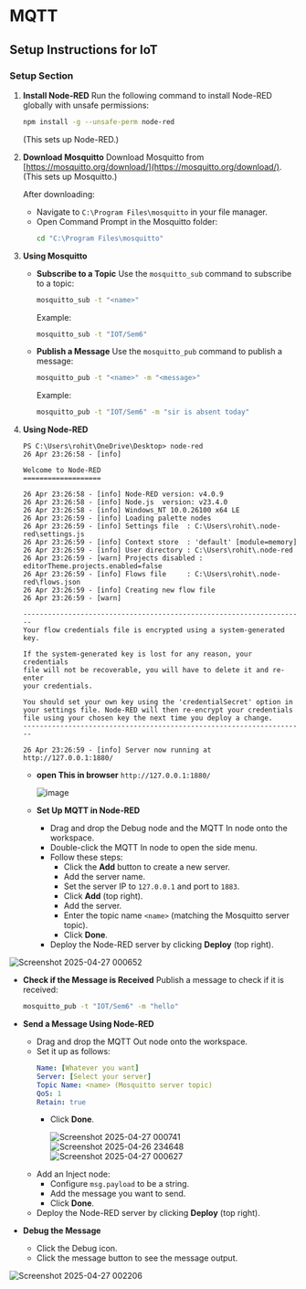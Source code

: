 # MQTT

## Setup Instructions for IoT

### Setup Section

1. **Install Node-RED**
   Run the following command to install Node-RED globally with unsafe permissions:
   ```bash
   npm install -g --unsafe-perm node-red
   ```
   (This sets up Node-RED.)

2. **Download Mosquitto**
   Download Mosquitto from [https://mosquitto.org/download/](https://mosquitto.org/download/).
   (This sets up Mosquitto.)

   After downloading:

   - Navigate to `C:\Program Files\mosquitto` in your file manager.
   - Open Command Prompt in the Mosquitto folder:
     ```bash
     cd "C:\Program Files\mosquitto"
     ```

3. **Using Mosquitto**

   - **Subscribe to a Topic**
     Use the `mosquitto_sub` command to subscribe to a topic:
     ```bash
     mosquitto_sub -t "<name>"
     ```
     Example:
     ```bash
     mosquitto_sub -t "IOT/Sem6"
     ```

   - **Publish a Message**
     Use the `mosquitto_pub` command to publish a message:
     ```bash
     mosquitto_pub -t "<name>" -m "<message>"
     ```
     Example:
     ```bash
     mosquitto_pub -t "IOT/Sem6" -m "sir is absent today"
     ```

4. **Using Node-RED**
   ```
   PS C:\Users\rohit\OneDrive\Desktop> node-red
   26 Apr 23:26:58 - [info]
   
   Welcome to Node-RED
   ===================
   
   26 Apr 23:26:58 - [info] Node-RED version: v4.0.9
   26 Apr 23:26:58 - [info] Node.js  version: v23.4.0
   26 Apr 23:26:58 - [info] Windows_NT 10.0.26100 x64 LE
   26 Apr 23:26:59 - [info] Loading palette nodes
   26 Apr 23:26:59 - [info] Settings file  : C:\Users\rohit\.node-red\settings.js
   26 Apr 23:26:59 - [info] Context store  : 'default' [module=memory]
   26 Apr 23:26:59 - [info] User directory : C:\Users\rohit\.node-red
   26 Apr 23:26:59 - [warn] Projects disabled : editorTheme.projects.enabled=false
   26 Apr 23:26:59 - [info] Flows file     : C:\Users\rohit\.node-red\flows.json
   26 Apr 23:26:59 - [info] Creating new flow file
   26 Apr 23:26:59 - [warn]
   
   ---------------------------------------------------------------------
   Your flow credentials file is encrypted using a system-generated key.
   
   If the system-generated key is lost for any reason, your credentials
   file will not be recoverable, you will have to delete it and re-enter
   your credentials.
   
   You should set your own key using the 'credentialSecret' option in
   your settings file. Node-RED will then re-encrypt your credentials
   file using your chosen key the next time you deploy a change.
   ---------------------------------------------------------------------
   
   26 Apr 23:26:59 - [info] Server now running at http://127.0.0.1:1880/
   ```
   - **open This in browser** `http://127.0.0.1:1880/`
  
     ![image](https://github.com/user-attachments/assets/09c7f801-2f27-418b-bb2b-c100c0c94b3f)

   - **Set Up MQTT in Node-RED**
     - Drag and drop the Debug node and the MQTT In node onto the workspace.
     - Double-click the MQTT In node to open the side menu.
     - Follow these steps:
       - Click the **Add** button to create a new server.
       - Add the server name.
       - Set the server IP to `127.0.0.1` and port to `1883`.
       - Click **Add** (top right).
       - Add the server.
       - Enter the topic name `<name>` (matching the Mosquitto server topic).
       - Click **Done**.
     - Deploy the Node-RED server by clicking **Deploy** (top right).

![Screenshot 2025-04-27 000652](https://github.com/user-attachments/assets/afaebac1-297a-41c8-82d2-ade008db0a9e)

   - **Check if the Message is Received**
     Publish a message to check if it is received:
     ```bash
     mosquitto_pub -t "IOT/Sem6" -m "hello"
     ```

   - **Send a Message Using Node-RED**
     - Drag and drop the MQTT Out node onto the workspace.
     - Set it up as follows:
       ```yaml
       Name: [Whatever you want]
       Server: [Select your server]
       Topic Name: <name> (Mosquitto server topic)
       QoS: 1
       Retain: true
       ```
       - Click **Done**.
      
         ![Screenshot 2025-04-27 000741](https://github.com/user-attachments/assets/fd2ae6fa-a433-454c-ba8d-d5243a755934)
         ![Screenshot 2025-04-26 234648](https://github.com/user-attachments/assets/17e3d79a-d2f5-448f-933b-23a45f8f0a28)
         ![Screenshot 2025-04-27 000627](https://github.com/user-attachments/assets/08be99a5-368d-4809-8c52-db010658e03c)
     - Add an Inject node:
       - Configure `msg.payload` to be a string.
       - Add the message you want to send.
       - Click **Done**.
     - Deploy the Node-RED server by clicking **Deploy** (top right).
      
   - **Debug the Message**
     - Click the Debug icon.
     - Click the message button to see the message output.

![Screenshot 2025-04-27 002206](https://github.com/user-attachments/assets/44f18a2f-d079-4874-9a76-8df5c652acae)

   
